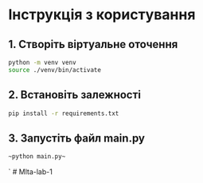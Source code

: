 # Інструкція з користування

## 1. Створіть віртуальне оточення

```bash
python -m venv venv
source ./venv/bin/activate
```

## 2. Встановіть залежності

```bash
pip install -r requirements.txt
```

## 3. Запустіть файл main.py

```bash
~python main.py~
```

`
#   M l t a - l a b - 1  
 